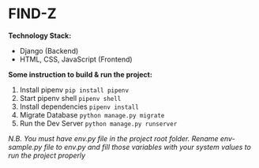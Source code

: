 # FIND-Z

**Technology Stack:**
 - Django (Backend)
 - HTML, CSS, JavaScript (Frontend)
 

**Some instruction to build & run the project:**
  1. Install pipenv `pip install pipenv`
  2. Start pipenv shell `pipenv shell`
  3. Install dependencies `pipenv install`
  4. Migrate Database `python manage.py migrate`
  5. Run the Dev Server `python manage.py runserver`


_N.B. You must have env.py file in the project root folder. Rename env-sample.py file to env.py and fill those variables with your system values to run the project properly_
